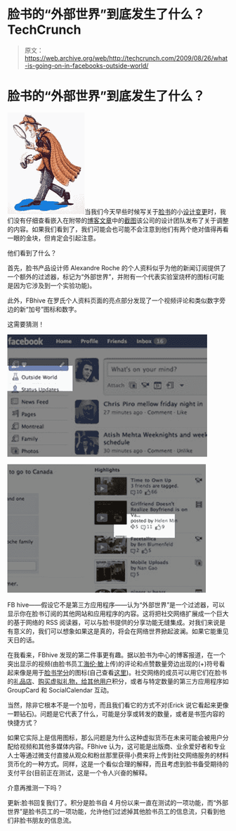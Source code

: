 # 脸书的“外部世界”到底发生了什么？TechCrunch

> 原文：<https://web.archive.org/web/http://techcrunch.com/2009/08/26/what-is-going-on-in-facebooks-outside-world/>

# 脸书的“外部世界”到底发生了什么？

![](img/60766670829e9994ade8d7e69f82d7d8.png)当我们今天早些时候写关于[脸书](https://web.archive.org/web/20230203104410/http://facebook.com/)的小[设计变更](https://web.archive.org/web/20230203104410/https://techcrunch.com/2009/08/26/facebook-tweaks-design-drops-rounded-corners/)时，我们没有仔细查看嵌入在附带的[博客文章](https://web.archive.org/web/20230203104410/http://www.facebook.com/note.php?note_id=143248897792&ref=mf)中的[截图](https://web.archive.org/web/20230203104410/http://www.facebook.com/photo.php?pid=2256206&op=1&view=all&subj=143248897792&aid=-1&auser=0&oid=143248897792&id=75877461389)该公司的设计团队发布了关于调整的内容。如果我们看到了，我们可能会也可能不会注意到他们有两个绝对值得再看一眼的金块，但肯定会引起注意。

他们看到了什么？

首先，脸书产品设计师 Alexandre Roche 的个人资料似乎为他的新闻订阅提供了一个额外的过滤器，标记为“外部世界”，并附有一个代表实验室烧杯的图标(可能是因为它涉及到一个实验功能)。

此外，FBhive 在罗氏个人资料页面的亮点部分发现了一个视频评论和类似数字旁边的新“加号”图标和数字。

这需要猜测！

![](img/1b8b259e3bcad43796807fc2b925c39e.png)

![](img/018a309d15731abfbcbe281428b947a3.png)

FB hive——假设它不是第三方应用程序——认为“外部世界”是一个过滤器，可以显示你在脸书订阅的其他网站和应用程序的内容。这将把社交网络扩展成一个巨大的基于网络的 RSS 阅读器，可以与脸书提供的分享功能无缝集成。对我们来说是有意义的，我们可以想象如果这是真的，将会在网络世界掀起波澜。如果它能重见天日的话。

在我看来，FBhive 发现的第二件事更有趣。据以脸书为中心的博客报道，在一个突出显示的视频(由脸书员工[海伦·敏](https://web.archive.org/web/20230203104410/http://www.facebook.com/helenmin)上传)的评论和点赞数量旁边出现的(+)符号看起来像是用于[脸书学分](https://web.archive.org/web/20230203104410/http://www.facebook.com/help.php?page=837)的图标(自己查看[这里](https://web.archive.org/web/20230203104410/http://www.facebook.com/help.php))。社交网络的成员可以用它们在脸书的[礼品店](https://web.archive.org/web/20230203104410/http://www.facebook.com/giftshop.php)、[购买虚拟礼物，给其他用户](https://web.archive.org/web/20230203104410/https://techcrunch.com/2009/04/03/facebooks-newest-funding-source-you/)积分，或者与特定数量的第三方应用程序如 GroupCard 和 SocialCalendar 互动。

当然，除非它根本不是一个加号，而且我们看它的方式不对(Erick 说它看起来更像一颗钻石)。问题是它代表了什么，可能是分享或转发的数量，或者是书签内容的快捷方式？

如果它实际上是信用图标，那么问题是为什么这种虚拟货币在未来可能会被用户分配给视频和其他多媒体内容。FBhive 认为，这可能是出版商、业余爱好者和专业人士等通过微支付直接从观众和粉丝那里获得小费来将上传到社交网络服务的材料货币化的一种方式。同样，这是一个看似合理的解释，而且考虑到脸书备受期待的支付平台(目前正在测试，这是一个令人兴奋的解释。

介意再推测一下吗？

更新:脸书回复我们了。积分是脸书自 4 月份以来一直在测试的一项功能，而“外部世界”是脸书员工的一项功能，允许他们过滤掉其他脸书员工的信息流，只看到他们非脸书朋友的信息流。